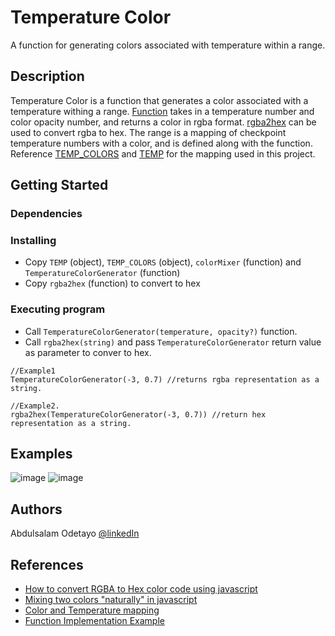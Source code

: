 # Temperature Color

A function for generating colors associated with temperature within a range.

## Description

Temperature Color is a function that generates a color associated with a temperature withing a range. [Function](https://github.com/Heyeso/TemperatureColor/blob/f3b43a83a948daa5a758872e0eda4b76afcd7a07/app.js#L41) takes in a temperature number and color opacity number, and returns a color in rgba format. [rgba2hex](https://github.com/Heyeso/TemperatureColor/blob/f3b43a83a948daa5a758872e0eda4b76afcd7a07/app.js#L62) can be used to convert rgba to hex. The range is a mapping of checkpoint temperature numbers with a color, and is defined along with the function. Reference [TEMP_COLORS](https://github.com/Heyeso/TemperatureColor/blob/f3b43a83a948daa5a758872e0eda4b76afcd7a07/app.js#L1) and [TEMP](https://github.com/Heyeso/TemperatureColor/blob/f3b43a83a948daa5a758872e0eda4b76afcd7a07/app.js#L15) for the mapping used in this project.

## Getting Started

### Dependencies

### Installing

* Copy `TEMP` (object), `TEMP_COLORS` (object), `colorMixer` (function) and `TemperatureColorGenerator` (function)
* Copy `rgba2hex` (function) to convert to hex

### Executing program

* Call `TemperatureColorGenerator(temperature, opacity?)` function.
* Call `rgba2hex(string)` and pass `TemperatureColorGenerator` return value as parameter to conver to hex.
```
//Example1
TemperatureColorGenerator(-3, 0.7) //returns rgba representation as a string.

//Example2.
rgba2hex(TemperatureColorGenerator(-3, 0.7)) //return hex representation as a string.
```

## Examples
![image](https://user-images.githubusercontent.com/60695851/150843912-84a696a6-a8e0-49db-b563-c71b7a93aadd.png)
![image](https://user-images.githubusercontent.com/60695851/150844051-da838947-10f7-4d8b-bbd2-f273cfcbd735.png)


## Authors

Abdulsalam Odetayo  [@linkedIn](https://www.linkedin.com/in/abdulsalam-odetayo-87ba72202/)

## References

* [How to convert RGBA to Hex color code using javascript](https://stackoverflow.com/a/49974627/14004547)
* [Mixing two colors "naturally" in javascript](https://stackoverflow.com/a/32171077/14004547)
* [Color and Temperature mapping](https://pin.it/5bV3fjK)
* [Function Implementation Example](https://weathernowjs.web.app/)
